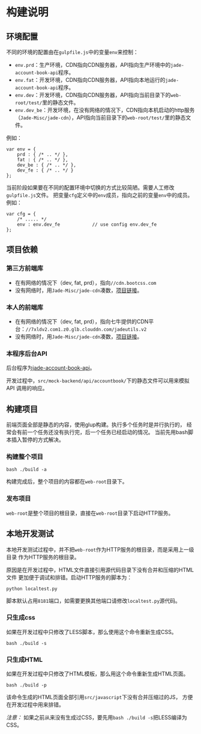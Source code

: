 构建说明
===============

环境配置
---------------

不同的环境的配置由在`gulpfile.js`中的变量`env`来控制：

* `env.prd`：生产环境，CDN指向CDN服务器，API指向生产环境中的`jade-account-book-api`程序。
* `env.fat`：开发环境，CDN指向CDN服务器，API指向本地运行的`jade-account-book-api`程序。
* `env.dev`：开发环境，CDN指向CDN服务器，API指向当前目录下的`web-root/test/`里的静态文件。
* `env.dev_be`：开发环境，在没有网络的情况下，CDN指向本机启动的http服务（`Jade-Misc/jade-cdn`），API指向当前目录下的`web-root/test/`里的静态文件。

例如：

	var env = {
		prd : { /* .. */ },
		fat : { /* .. */ },
		dev_be : { /* .. */ },
		dev_fe : { /* .. */ }
	};

当前阶段如果要在不同的配置环境中切换的方式比较简陋。需要人工修改`gulpfile.js`文件。
把变量`cfg`定义中的`env`成员，指向之前的变量`env`中的成员。例如：

	var cfg = {
		/* ..... */
		env : env.dev_fe            // use config env.dev_fe
	};


项目依赖
---------------

### 第三方前端库

* 在有网络的情况下（dev, fat, prd），指向`//cdn.bootcss.com`
* 没有网络时，用`Jade-Misc/jade-cdn`凑数，[项目链接](https://github.com/Jade-Shan/Jade-Misc/tree/master/jade-cdn)。

### 本人的前端库

* 在有网络的情况下（dev, fat, prd），指向七牛提供的CDN平台：`//7xldv2.com1.z0.glb.clouddn.com/jadeutils.v2`
* 没有网络时，用`Jade-Misc/jade-cdn`凑数，[项目链接](https://github.com/Jade-Shan/Jade-Misc/tree/master/jade-cdn)。

### 本程序后台API

后台程序为[jade-account-book-api](jade-account-book-api)。

开发过程中，`src/mock-backend/api/accountbook/`下的静态文件可以用来模拟API
调用的响应。

构建项目
---------------

前端页面全部是静态的内容，使用glup构建。执行多个任务时是并行执行的，
经常会有前一个任务还没有执行完，后一个任务已经启动的情况。
当前先用bash脚本插入暂停的方式解决。

### 构建整个项目

	bash ./build -a

构建完成后，整个项目的内容都在`web-root`目录下。

### 发布项目

`web-root`是整个项目的根目录，直接在`web-root`目录下启动HTTP服务。


本地开发测试
---------------

本地开发测试过程中，并不把`web-root`作为HTTP服务的根目录，而是采用上一级目录
作为HTTP服务的根目录。

原因是在开发过程中，HTML文件直接引用源代码目录下没有合并和压缩的HTML文件
更加便于调试和排错。启动HTTP服务的脚本为：

	python localtest.py

脚本默认占用`8181`端口，如需要更换其他端口请修改`localtest.py`源代码。

### 只生成css

如果在开发过程中只修改了LESS脚本，那么使用这个命令重新生成CSS。

	bash ./build -s

### 只生成HTML

如果在开发过程中只修改了HTML模板，那么用这个命令重新生成HTML页面。

	bash ./build -p

该命令生成的HTML页面全部引用`src/javascript`下没有合并压缩过的JS，
方便在开发过程中用来排错。

*注意：* 如果之前从来没有生成过CSS，要先用`bash ./build -s`把LESS编译为CSS。





